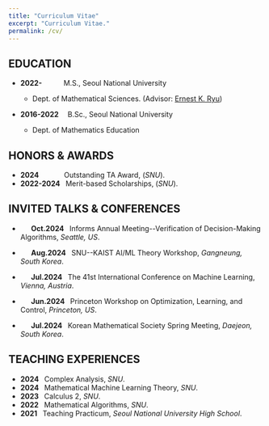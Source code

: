```yaml
---
title: "Curriculum Vitae"
excerpt: "Curriculum Vitae."
permalink: /cv/
---
```


EDUCATION
-----

- **2022-&emsp;&emsp;** &ensp; M.S., Seoul National University
  - Dept. of Mathematical Sciences. (Advisor: [Ernest K. Ryu](http://ernestryu.com))

- **2016-2022&emsp;** B.Sc., Seoul National University
  - Dept. of Mathematics Education


HONORS & AWARDS
-----

- **2024&ensp;&emsp;&ensp;** &ensp;&ensp; Outstanding TA Award, (_SNU_).
- **2022-2024&ensp;**  Merit-based Scholarships, (_SNU_).

INVITED TALKS & CONFERENCES
-----
- **&emsp;&ensp;Oct.2024&ensp;** Informs Annual Meeting--Verification of Decision-Making Algorithms, _Seattle, US_.

- **&emsp;&ensp;Aug.2024&ensp;** SNU--KAIST AI/ML Theory Workshop, _Gangneung, South Korea_.

- **&emsp;&ensp;Jul.2024&ensp;** The 41st International Conference on Machine Learning,  _Vienna, Austria_.

- **&emsp;&ensp;Jun.2024&ensp;** Princeton Workshop on Optimization, Learning, and Control, _Princeton, US_.

- **&emsp;&ensp;Jul.2024&ensp;** Korean Mathematical Society Spring Meeting,  _Daejeon, South Korea_. 

TEACHING EXPERIENCES
-----
- **2024&ensp;** Complex Analysis, _SNU_.
- **2024&ensp;** Mathematical Machine Learning Theory, _SNU_.
- **2023&ensp;** Calculus 2, _SNU_.
- **2022&ensp;** Mathematical Algorithms, _SNU_.
- **2021&ensp;** Teaching Practicum, _Seoul National University High School_.



